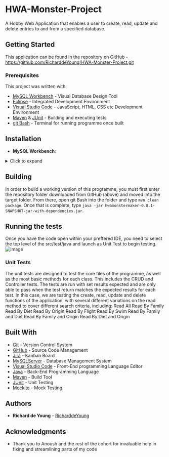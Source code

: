 # HWA-Monster-Project

A Hobby Web Application that enables a user to create, read, update and delete entries to and from a specified database.

## Getting Started

This application can be found in the repository on GitHub - https://github.com/RicharddeYoung/HWA-Monster-Project.git

### Prerequisites

This project was written with:

* [MySQL Workbench](https://dev.mysql.com/downloads/workbench/) - Visual Database Design Tool
* [Eclipse](https://eclipse.org/downloads/) - Integrated Development Environment
* [Visual Studio Code](https://code.visualstudio.com/download) - JavaScript, HTML, CSS etc Development Environment
* [Maven](https://maven.apache.org/) & [JUnit](https://juit.org/) - Building and executing tests
* [git Bash](https://git-scm.com/) - Terminal for running programme once built


## Installation

* **MySQL Workbench**:
<details>
  <summary>Click to expand</summary>
  1. Click [here](https://dev.mysql.com/downloads/windows/installer/8.0.html/) to download the installer.
  2. Run the installer.
  3. You should see a pop-up asking to allow the installer to run and make changes to your system. Accept this pop-up.
  4. Once the installer is running, a screen should appear asking you to hoose a **Setup Type**; choose **Custom** and click **Next**.
  ![image](https://user-images.githubusercontent.com/103578351/172066238-31fe3a71-73c4-4379-90e7-a5b8e2266822.png)
  5. The following software will need to be selected and installed:
    * The newest **MySQL Server** from **MySQL Servers**.
    * The newest **MySQL Workbench** from **Applications**.
    * The newest **Samples and Examples** from **Documentation**.
  ![image](https://user-images.githubusercontent.com/103578351/172066475-c2f200a0-3686-4cd0-ba63-7a4f8d37c926.png)
  6. Once selected, click **Next**.
  7. You should now me on the **Download** page; click **Execute**. It should take a few moments for it all to be downloaded to your machine.
  8. Once the downloads are complete, click **Next**.
  9. Once on the **Installation** page, click **Execute**. The installation should finish after a few minutes.
  10. Once complete, click **Next**.
  11. Once on the **Product Configuration** page, click **Next**.
  12. Once on the **Type and Networking** page, click **Next**.
  13. Once on the **Authentication Method** page, click **Next**.
  14. Once on the **Accounts and Roles** page, enter a password for the _root_ (admin) account into the two password fields. (Use something easy to remember, because if you forget the password you will need to reinstall MySQL) Then, click **Next**.
  ![image](https://user-images.githubusercontent.com/103578351/172067126-57e16355-9d06-407b-97f6-f5bdb6cb3336.png)
  15. You should now be on the **Windows Service** page. Click **Next**.
  16. Once on the **Apply Configuration** page, click **Execute**.
  17. Once complete, click **Finish**.
  18. You should now be on the **Product Configuration** page. Click **Next**.
  19. This should take you to the **Connect To Server** page, where you should enter the password and click **Check**.
  ![image](https://user-images.githubusercontent.com/103578351/172067247-aaaca218-71c0-4ec9-b488-26b112111e7b.png)
  20. If configuration is successful, click **Next**.
  21. Once on the **Apply Configuration** page, click **Execute**.
  22. Once complete, click **Finish**.
  23. You should have been returned to the **Product Configuration** page, so click **Next** again.
  24. You should now be on the **Installation Complete** page. Click **Finish** and this will open MySQL Workbench.
  25. To set up the environment variable, search in the Start Menu for 'env' and click the option to _edit system environment variables_.
  ![image](https://user-images.githubusercontent.com/103578351/172067433-095fab9d-a4cd-4dd1-a0ec-eec6ce6e3424.png)
    You should see the following window:
  ![image](https://user-images.githubusercontent.com/103578351/172067500-fb11b261-f93c-4e6f-94dd-91b8828e4666.png)
    Click _Environment varibles_. This should open another window:
  ![image](https://user-images.githubusercontent.com/103578351/172067535-f7da2aab-7d73-4929-9f38-93faa7ce1aac.png)
  26. In the bottom _System Variables_ panel of this window, click _New_, then in the window which opens, replicate the following setup:
  ![image](https://user-images.githubusercontent.com/103578351/172067593-b684eee5-f0cb-4838-960f-56b33e51d715.png)
    Click _OK_, then scroll in the bottom panel until you find the _Path_ variable. Select it and click _Edit_, then _New_ and add %MYSQL_HOME%\bin
  ![image](https://user-images.githubusercontent.com/103578351/172067663-64094648-ee35-4f2c-9be6-21ee7e6c2f77.png)
    Click _OK_ recursively until all system windows are closed.
</details>





## Building

In order to build a working version of this programme, you must first enter the repository folder downloaded from GitHub (above) and moved into the target folder. From there, open git Bash into the folder and type `mvn clean package`. Once that is complete, type `java -jar hwamonstermaker-0.0.1-SNAPSHOT-jar-with-dependencies.jar`.


## Running the tests

Once you have the code open within your preffered IDE, you need to select the top level of the src/test/java and launch as Unit Test to begin testing.
![image](https://user-images.githubusercontent.com/103578351/172025693-d46b387b-881d-4b6d-8625-75b86923e45b.png)



### Unit Tests 

The unit tests are designed to test the core files of the programme, as well as the most basic methods for each class. This includes the CRUD and Controller tests. The tests are run with set results expected and are only able to pass when the test return matches the expected results for each test.
In this case, we are testing the create, read, update and delete functions of the application, with several different variations on the read method to cover different search criteria, including:  Read All
                      Read By Family
                      Read By Diet
                      Read By Origin
                      Read By Flight
                      Read By Swim
                      Read By Family and Diet
                      Read By Family and Origin
                      Read By Diet and Origin


## Built With

* [Git](https://git-scm.com/) - Version Control System
* [GitHub](https://github.com/) - Source Code Management
* [Jira](https://start.atlassian.com/) - Kanban Board
* [MySQLServer](https://dev.mysql.com/) - Database Management System
* [Visual Studio Code](https://code.visualstudio.com/download/) - Front-End programming Language Editor
* [Java](https://java.com/) - Back-End Programming Language
* [Maven](https://maven.apache.org/) - Build Tool
* [JUnit](https://junit.org/) - Unit Testing
* [Mockito](https://site.mockito.org/) - Mock Testing


## Authors

* **Richard de Young** - [RicharddeYoung](https://github.com/RicharddeYoung)


## Acknowledgments

* Thank you to Anoush and the rest of the cohort for invaluable help in fixing and streamlining parts of my code

